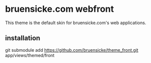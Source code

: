 # bruensicke.com webfront

This theme is the default skin for bruensicke.com's web applications.

## installation

git submodule add https://github.com/bruensicke/theme_front.git app/views/themed/front